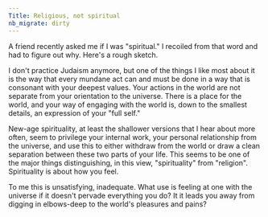 ```yaml
---
Title: Religious, not spiritual
nb_migrate: dirty
---
```


A friend recently asked me if I was "spiritual." I recoiled from that word and had to figure out why. Here's a rough sketch.

I don't practice Judaism anymore, but one of the things I like most about it is the way that every mundane act can and must be done in a way that is consonant with your deepest values. Your actions in the world are not separate from your orientation to the universe. There is a place for the world, and your way of engaging with the world is, down to the smallest details, an expression of your "full self."

New-age spirituality, at least the shallower versions that I hear about more often, seem to privilege your internal work, your personal relationship from the universe, and use this to either withdraw from the world or draw a clean separation between these two parts of your life. This seems to be one of the major things distinguishing, in this view, "spirituality" from "religion". Spirituality is about how you feel.

To me this is unsatisfying, inadequate. What use is feeling at one with the universe if it doesn't pervade everything you do? It it leads you away from digging in elbows-deep to the world's pleasures and pains?
